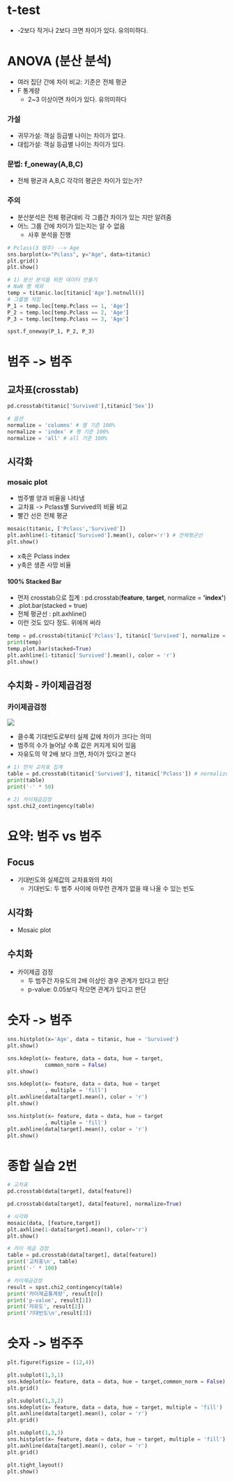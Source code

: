 
# t-test
- -2보다 작거나 2보다 크면 차이가 있다. 유의미하다.

# ANOVA (분산 분석)
- 여러 집단 간에 차이 비교: 기준은 전체 평균
- F 통계량
	- 2~3 이상이면 차이가 있다. 유의미하다

### 가설
- 귀무가설: 객실 등급별 나이는 차이가 없다.
- 대립가설: 객실 등급별 나이는 차이가 있다.
### 문법: f_oneway(A,B,C)
- 전체 평균과 A,B,C 각각의 평균은 차이가 있는가?

### 주의
- 분산분석은 전체 평균대비 각 그룹간 차이가 있는 지만 알려줌
- 어느 그룹 간에 차이가 있는지는 알 수 없음
	- 사후 분석을 진행

```python
# Pclass(3 범주) --> Age
sns.barplot(x="Pclass", y="Age", data=titanic)
plt.grid()
plt.show()
```

```python
# 1) 분산 분석을 위한 데이터 만들기
# NaN 행 제외
temp = titanic.loc[titanic['Age'].notnull()]
# 그룹별 저장
P_1 = temp.loc[temp.Pclass == 1, 'Age']
P_2 = temp.loc[temp.Pclass == 2, 'Age']
P_3 = temp.loc[temp.Pclass == 3, 'Age']

spst.f_oneway(P_1, P_2, P_3)
```




# 범주 -> 범주

## 교차표(crosstab)
```python
pd.crosstab(titanic['Survived'],titanic['Sex'])

# 옵션
normalize = 'columns' # 열 기준 100%
normalize = 'index' # 행 기준 100%
normalize = 'all' # all 기준 100%
```

## 시각화
### mosaic plot
- 범주별 양과 비율을 나타냄
- 교차표 -> Pclass별 Survived의 비율 비교
- 빨간 선은 전체 평균

```python
mosaic(titanic, ['Pclass','Survived'])
plt.axhline(1-titanic['Survived'].mean(), color='r') # 전체평균선
plt.show()
```
- x축은 Pclass index
- y축은 생존 사망 비율



#### 100% Stacked Bar
- 먼저 crosstab으로 집계 : pd.crosstab(**feature**, **target**, normalize = **'index'**)
- .plot.bar(stacked = true)
- 전체 평균선 : plt.axhline()
- 이런 것도 있다 정도. 위에꺼 써라
```python
temp = pd.crosstab(titanic['Pclass'], titanic['Survived'], normalize = 'index')
print(temp)
temp.plot.bar(stacked=True)
plt.axhline(1-titanic['Survived'].mean(), color = 'r')
plt.show()
```



## 수치화 - 카이제곱검정

### 카이제곱검정
![](https://i.imgur.com/c3ezVj2.png)

- 클수록 기대빈도로부터 실제 값에 차이가 크다는 의미
- 범주의 수가 늘어날 수록 값은 커지게 되어 있음
- 자유도의 약 2배 보다 크면, 차이가 있다고 본다
```python
# 1) 먼저 교차표 집계
table = pd.crosstab(titanic['Survived'], titanic['Pclass']) # normalize 쓰면 안됨
print(table)
print('-' * 50)

# 2) 카이제곱검정
spst.chi2_contingency(table)
```





# 요약: 범주 vs 범주
## Focus
- 기대빈도와 실제값의 교차표와의 차이
	- 기대빈도: 두 범주 사이에 아무런 관계가 없을 때 나올 수 있는 빈도

## 시각화
- Mosaic plot

## 수치화
- 카이제곱 검정
	- 두 범주간 자유도의 2배 이상인 경우 관계가 있다고 판단
	- p-value: 0.05보다 작으면 관계가 있다고 판단




# 숫자 -> 범주

```python
sns.histplot(x='Age', data = titanic, hue = 'Survived')
plt.show()
```

```python
sns.kdeplot(x= feature, data = data, hue = target,
            common_norm = False)
plt.show()
```

```python
sns.kdeplot(x= feature, data = data, hue = target
            , multiple = 'fill')
plt.axhline(data[target].mean(), color = 'r')
plt.show()
```

```python
sns.histplot(x= feature, data = data, hue = target
            , multiple = 'fill')
plt.axhline(data[target].mean(), color = 'r')
plt.show()
```

# 종합 실습 2번


```python
# 교차표
pd.crosstab(data[target], data[feature])

pd.crosstab(data[target], data[feature], normalize=True)

# 시각화
mosaic(data, [feature,target])
plt.axhline(1-data[target].mean(), color='r')
plt.show()

# 카이 제곱 검정
table = pd.crosstab(data[target], data[feature])
print('교차표\n', table)
print('-' * 100)

# 카이제곱검정
result = spst.chi2_contingency(table)
print('카이제곱통계량', result[0])
print('p-value', result[1])
print('자유도', result[2])
print('기대빈도\n',result[3])
```


# 숫자 -> 범주주
```python
plt.figure(figsize = (12,4))

plt.subplot(1,3,1) 
sns.kdeplot(x= feature, data = data, hue = target,common_norm = False) 
plt.grid() 

plt.subplot(1,3,2) 
sns.kdeplot(x= feature, data = data, hue = target, multiple = 'fill') 
plt.axhline(data[target].mean(), color = 'r') 
plt.grid() 

plt.subplot(1,3,3) 
sns.histplot(x= feature, data = data, hue = target, multiple = 'fill') 
plt.axhline(data[target].mean(), color = 'r') 
plt.grid() 

plt.tight_layout() 
plt.show()
```





